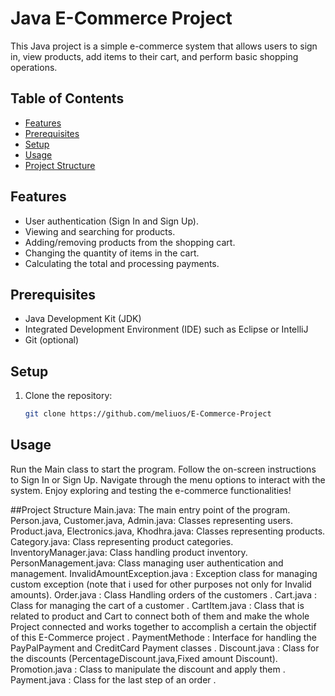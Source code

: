 # Java E-Commerce Project

This Java project is a simple e-commerce system that allows users to sign in, view products, add items to their cart, and perform basic shopping operations.

## Table of Contents

- [Features](#features)
- [Prerequisites](#prerequisites)
- [Setup](#setup)
- [Usage](#usage)
- [Project Structure](#project-structure)

## Features

- User authentication (Sign In and Sign Up).
- Viewing and searching for products.
- Adding/removing products from the shopping cart.
- Changing the quantity of items in the cart.
- Calculating the total and processing payments.

## Prerequisites

- Java Development Kit (JDK)
- Integrated Development Environment (IDE) such as Eclipse or IntelliJ
- Git (optional)

## Setup

1. Clone the repository:

   ```bash
   git clone https://github.com/meliuos/E-Commerce-Project
## Usage
Run the Main class to start the program.
Follow the on-screen instructions to Sign In or Sign Up.
Navigate through the menu options to interact with the system.
Enjoy exploring and testing the e-commerce functionalities!

##Project Structure
Main.java: The main entry point of the program.
Person.java, Customer.java, Admin.java: Classes representing users.
Product.java, Electronics.java, Khodhra.java: Classes representing products.
Category.java: Class representing product categories.
InventoryManager.java: Class handling product inventory.
PersonManagement.java: Class managing user authentication and management.
InvalidAmountException.java : Exception class for managing custom exception (note that i used for other purposes not only for Invalid amounts).
Order.java : Class Handling orders of the customers .
Cart.java : Class for managing the cart of a customer .
CartItem.java : Class that is related to product and Cart to connect both of them and make the whole Project connected and works together to accomplish a certain the objectif of this E-Commerce project .
PaymentMethode : Interface for handling the PayPalPayment and CreditCard Payment classes .
Discount.java : Class for the discounts (PercentageDiscount.java,Fixed amount Discount).
Promotion.java : Class to manipulate the discount and apply them .
Payment.java : Class for the last step of an order .

